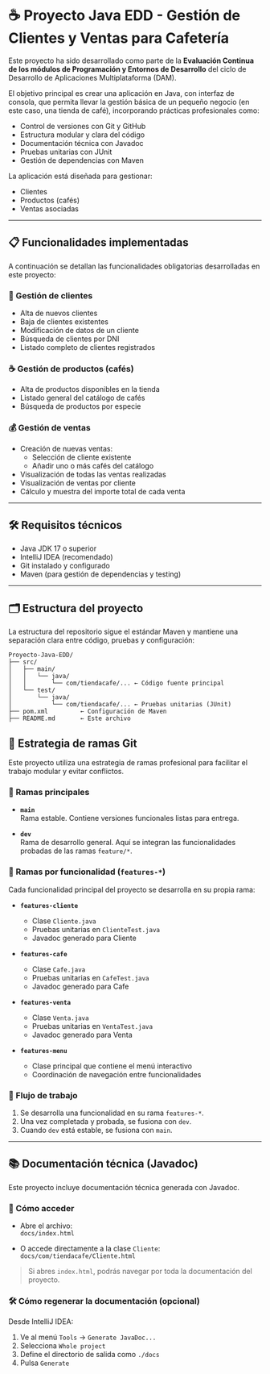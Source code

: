# ☕ Proyecto Java EDD - Gestión de Clientes y Ventas para Cafetería

Este proyecto ha sido desarrollado como parte de la **Evaluación Continua de los módulos de Programación y Entornos de Desarrollo** del ciclo de Desarrollo de Aplicaciones Multiplataforma (DAM).

El objetivo principal es crear una aplicación en Java, con interfaz de consola, que permita llevar la gestión básica de un pequeño negocio (en este caso, una tienda de café), incorporando prácticas profesionales como:

- Control de versiones con Git y GitHub
- Estructura modular y clara del código
- Documentación técnica con Javadoc
- Pruebas unitarias con JUnit
- Gestión de dependencias con Maven

La aplicación está diseñada para gestionar:
- Clientes
- Productos (cafés)
- Ventas asociadas

---

## 📋 Funcionalidades implementadas

A continuación se detallan las funcionalidades obligatorias desarrolladas en este proyecto:

### 👤 Gestión de clientes
- Alta de nuevos clientes
- Baja de clientes existentes
- Modificación de datos de un cliente
- Búsqueda de clientes por DNI
- Listado completo de clientes registrados

### ☕ Gestión de productos (cafés)
- Alta de productos disponibles en la tienda
- Listado general del catálogo de cafés
- Búsqueda de productos por especie

### 💰 Gestión de ventas
- Creación de nuevas ventas:
    - Selección de cliente existente
    - Añadir uno o más cafés del catálogo
- Visualización de todas las ventas realizadas
- Visualización de ventas por cliente
- Cálculo y muestra del importe total de cada venta

---

## 🛠 Requisitos técnicos

- Java JDK 17 o superior
- IntelliJ IDEA (recomendado)
- Git instalado y configurado
- Maven (para gestión de dependencias y testing)

---

## 🗂 Estructura del proyecto

La estructura del repositorio sigue el estándar Maven y mantiene una separación clara entre código, pruebas y configuración:

```text
Proyecto-Java-EDD/
├── src/
│   ├── main/
│   │   └── java/
│   │       └── com/tiendacafe/... ← Código fuente principal
│   └── test/
│       └── java/
│           └── com/tiendacafe/... ← Pruebas unitarias (JUnit)
├── pom.xml         ← Configuración de Maven
├── README.md       ← Este archivo

```

## 🌿 Estrategia de ramas Git

Este proyecto utiliza una estrategia de ramas profesional para facilitar el trabajo modular y evitar conflictos.

### 🔀 Ramas principales

- **`main`**  
  Rama estable. Contiene versiones funcionales listas para entrega.

- **`dev`**  
  Rama de desarrollo general. Aquí se integran las funcionalidades probadas de las ramas `feature/*`.

### 🌱 Ramas por funcionalidad (`features-*`)

Cada funcionalidad principal del proyecto se desarrolla en su propia rama:

- **`features-cliente`**
  - Clase `Cliente.java`
  - Pruebas unitarias en `ClienteTest.java`
  - Javadoc generado para Cliente

- **`features-cafe`**
  - Clase `Cafe.java`
  - Pruebas unitarias en `CafeTest.java`
  - Javadoc generado para Cafe

- **`features-venta`**
  - Clase `Venta.java`
  - Pruebas unitarias en `VentaTest.java`
  - Javadoc generado para Venta

- **`features-menu`**
  - Clase principal que contiene el menú interactivo
  - Coordinación de navegación entre funcionalidades

### 🔁 Flujo de trabajo

1. Se desarrolla una funcionalidad en su rama `features-*`.
2. Una vez completada y probada, se fusiona con `dev`.
3. Cuando `dev` está estable, se fusiona con `main`.

---

## 📚 Documentación técnica (Javadoc)

Este proyecto incluye documentación técnica generada con Javadoc.

### 📄 Cómo acceder

- Abre el archivo:  
  `docs/index.html`

- O accede directamente a la clase `Cliente`:  
  `docs/com/tiendacafe/Cliente.html`

> Si abres `index.html`, podrás navegar por toda la documentación del proyecto.

### 🛠 Cómo regenerar la documentación (opcional)

Desde IntelliJ IDEA:

1. Ve al menú `Tools` → `Generate JavaDoc...`
2. Selecciona `Whole project`
3. Define el directorio de salida como `./docs`
4. Pulsa `Generate`
